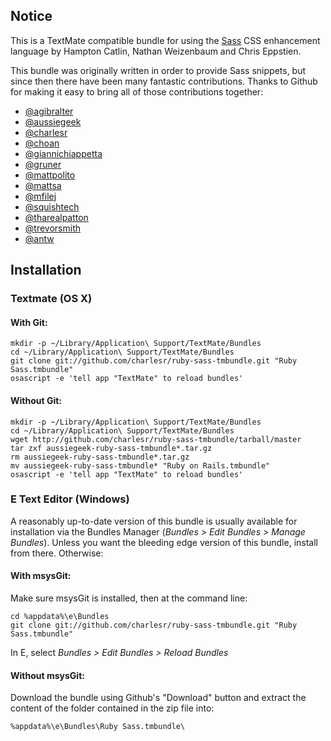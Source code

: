 ## Notice

This is a TextMate compatible bundle for using the [Sass](http://sass-lang.com/) CSS enhancement language by Hampton Catlin, Nathan Weizenbaum and Chris Eppstien.

This bundle was originally written in order to provide Sass snippets, but since then there have been many fantastic contributions. Thanks to Github for making it easy to bring all of those contributions together:

* [@agibralter](http://github.com/agibralter)
* [@aussiegeek](http://github.com/aussiegeek)
* [@charlesr](http://github.com/charlesr)
* [@choan](http://github.com/choan)
* [@giannichiappetta](http://github.com/giannichiappetta)
* [@gruner](http://github.com/gruner)
* [@mattpolito](http://github.com/mattpolito)
* [@mattsa](http://github.com/mattsa)
* [@mfilej](http://github.com/mfilej)
* [@squishtech](http://github.com/squishtech)
* [@tharealpatton](http://github.com/tharealpatton)
* [@trevorsmith](http://github.com/trevorsmith)
* [@antw](http://github.com/antw)

## Installation

### Textmate (OS X)

#### With Git:

    mkdir -p ~/Library/Application\ Support/TextMate/Bundles
    cd ~/Library/Application\ Support/TextMate/Bundles
    git clone git://github.com/charlesr/ruby-sass-tmbundle.git "Ruby Sass.tmbundle"
    osascript -e 'tell app "TextMate" to reload bundles'

#### Without Git:

    mkdir -p ~/Library/Application\ Support/TextMate/Bundles
    cd ~/Library/Application\ Support/TextMate/Bundles
    wget http://github.com/charlesr/ruby-sass-tmbundle/tarball/master
    tar zxf aussiegeek-ruby-sass-tmbundle*.tar.gz
    rm aussiegeek-ruby-sass-tmbundle*.tar.gz
    mv aussiegeek-ruby-sass-tmbundle* "Ruby on Rails.tmbundle"
    osascript -e 'tell app "TextMate" to reload bundles'

### E Text Editor (Windows)

A reasonably up-to-date version of this bundle is usually available for installation via the Bundles Manager (*Bundles > Edit Bundles > Manage Bundles*). Unless you want the bleeding edge version of this bundle, install from there. Otherwise:
    
#### With msysGit:
  
Make sure msysGit is installed, then at the command line:
    
    cd %appdata%\e\Bundles
    git clone git://github.com/charlesr/ruby-sass-tmbundle.git "Ruby Sass.tmbundle"

In E, select *Bundles > Edit Bundles > Reload Bundles*
    
#### Without msysGit:

Download the bundle using Github's "Download" button and extract the content of the folder contained in the zip file into:

    %appdata%\e\Bundles\Ruby Sass.tmbundle\
